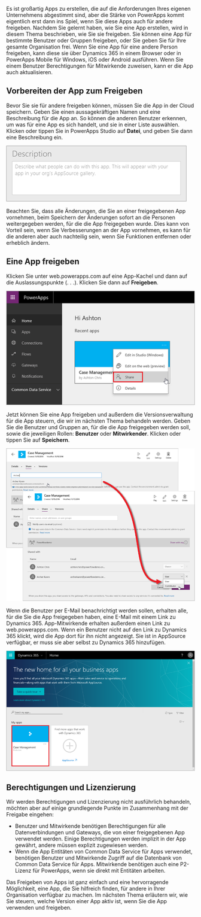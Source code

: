 Es ist großartig Apps zu erstellen, die auf die Anforderungen Ihres eigenen Unternehmens abgestimmt sind, aber die Stärke von PowerApps kommt eigentlich erst dann ins Spiel, wenn Sie diese Apps auch für andere freigeben. Nachdem Sie gelernt haben, wie Sie eine App erstellen, wird in diesem Thema beschrieben, wie Sie sie freigeben. Sie können eine App für bestimmte Benutzer oder Gruppen freigeben, oder Sie geben Sie für Ihre gesamte Organisation frei. Wenn Sie eine App für eine andere Person freigeben, kann diese sie über Dynamics 365 in einem Browser oder in PowerApps Mobile für Windows, iOS oder Android ausführen. Wenn Sie einem Benutzer Berechtigungen für Mitwirkende zuweisen, kann er die App auch aktualisieren.

## <a name="prepare-to-share-an-app"></a>Vorbereiten der App zum Freigeben
Bevor Sie sie für andere freigeben können, müssen Sie die App in der Cloud speichern. Geben Sie einen aussagekräftigen Namen und eine Beschreibung für die App an. So können die anderen Benutzer erkennen, um was für eine App es sich handelt, und sie in einer Liste auswählen. Klicken oder tippen Sie in PowerApps Studio auf **Datei**, und geben Sie dann eine Beschreibung ein.

![App-Beschreibung](./media/learning-manage-share-apps/app-description.png)

Beachten Sie, dass alle Änderungen, die Sie an einer freigegebenen App vornehmen, beim Speichern der Änderungen sofort an die Personen weitergegeben werden, für die die App freigegeben wurde. Dies kann von Vorteil sein, wenn Sie Verbesserungen an der App vornehmen, es kann für die anderen aber auch nachteilig sein, wenn Sie Funktionen entfernen oder erheblich ändern.

## <a name="share-an-app"></a>Eine App freigeben
Klicken Sie unter web.powerapps.com auf eine App-Kachel und dann auf die Auslassungspunkte (. . .). Klicken Sie dann auf **Freigeben**.

![App auf powerapps.com freigeben](./media/learning-manage-share-apps/share-app.png)

Jetzt können Sie eine App freigeben und außerdem die Versionsverwaltung für die App steuern, die wir im nächsten Thema behandeln werden. Geben Sie die Benutzer und Gruppen an, für die die App freigegeben werden soll, sowie die jeweiligen Rollen: **Benutzer** oder **Mitwirkender**. Klicken oder tippen Sie auf **Speichern**.

![Benutzer und Gruppen auswählen](./media/learning-manage-share-apps/select-users.png)

Wenn die Benutzer per E-Mail benachrichtigt werden sollen, erhalten alle, für die Sie die App freigegeben haben, eine E-Mail mit einem Link zu Dynamics 365. App-Mitwirkende erhalten außerdem einen Link zu web.powerapps.com.  Wenn ein Benutzer nicht auf den Link zu Dynamics 365 klickt, wird die App dort für ihn nicht angezeigt. Sie ist in AppSource verfügbar, er muss sie aber selbst zu Dynamics 365 hinzufügen.

![App in Dynamics 365](./media/learning-manage-share-apps/dynamics-365.png)

## <a name="permissions-and-licensing"></a>Berechtigungen und Lizenzierung
Wir werden Berechtigungen und Lizenzierung nicht ausführlich behandeln, möchten aber auf einige grundlegende Punkte im Zusammenhang mit der Freigabe eingehen:

* Benutzer und Mitwirkende benötigen Berechtigungen für alle Datenverbindungen und Gateways, die von einer freigegebenen App verwendet werden. Einige Berechtigungen werden implizit in der App gewährt, andere müssen explizit zugewiesen werden.
* Wenn die App Entitäten von Common Data Service für Apps verwendet, benötigen Benutzer und Mitwirkende Zugriff auf die Datenbank von Common Data Service für Apps. Mitwirkende benötigen auch eine P2-Lizenz für PowerApps, wenn sie direkt mit Entitäten arbeiten.

Das Freigeben von Apps ist ganz einfach und eine hervorragende Möglichkeit, eine App, die Sie hilfreich finden, für andere in Ihrer Organisation verfügbar zu machen. Im nächsten Thema erläutern wir, wie Sie steuern, welche Version einer App aktiv ist, wenn Sie die App verwenden und freigeben.

